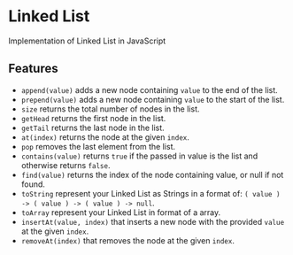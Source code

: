 # Linked List
Implementation of Linked List in JavaScript

## Features
- `append(value)` adds a new node containing `value` to the end of the list.
- `prepend(value)` adds a new node containing `value` to the start of the list.
- `size` returns the total number of nodes in the list.
- `getHead` returns the first node in the list.
- `getTail` returns the last node in the list.
- `at(index)` returns the node at the given `index`.
- `pop` removes the last element from the list.
- `contains(value)` returns `true` if the passed in value is the list and otherwise returns `false`.
- `find(value)` returns the index of the node containing value, or null if not found.
- `toString` represent your Linked List as Strings in a format of: `( value ) -> ( value ) -> ( value ) -> null`.
- `toArray` represent your Linked List in format of a array.
- `insertAt(value, index)` that inserts a new node with the provided `value` at the given `index`.
- `removeAt(index)` that removes the node at the given `index`.